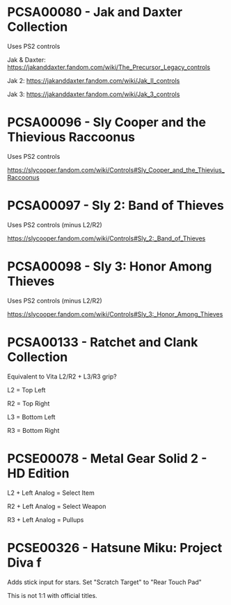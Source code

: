 # PCSA00080 - Jak and Daxter Collection

Uses PS2 controls



Jak & Daxter: https://jakanddaxter.fandom.com/wiki/The_Precursor_Legacy_controls

Jak 2: https://jakanddaxter.fandom.com/wiki/Jak_II_controls

Jak 3: https://jakanddaxter.fandom.com/wiki/Jak_3_controls



# PCSA00096 - Sly Cooper and the Thievious Raccoonus

Uses PS2 controls

https://slycooper.fandom.com/wiki/Controls#Sly_Cooper_and_the_Thievius_Raccoonus

# PCSA00097 - Sly 2: Band of Thieves

Uses PS2 controls (minus L2/R2)



https://slycooper.fandom.com/wiki/Controls#Sly_2:_Band_of_Thieves



# PCSA00098 - Sly 3: Honor Among Thieves

Uses PS2 controls (minus L2/R2)



https://slycooper.fandom.com/wiki/Controls#Sly_3:_Honor_Among_Thieves



# PCSA00133 - Ratchet and Clank Collection


Equivalent to Vita L2/R2 + L3/R3 grip?


L2 = Top Left

R2 = Top Right

L3 = Bottom Left

R3 = Bottom Right



# PCSE00078 - Metal Gear Solid 2 - HD Edition

L2 + Left Analog = Select Item

R2 + Left Analog = Select Weapon

R3 + Left Analog = Pullups



# PCSE00326 - Hatsune Miku: Project Diva f

Adds stick input for stars. Set "Scratch Target" to "Rear Touch Pad"

This is not 1:1 with official titles. 
